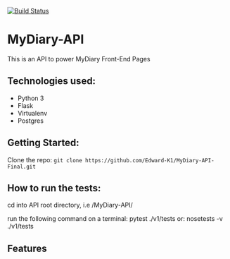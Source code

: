 [![Build Status](https://travis-ci.org/Edward-K1/MyDiary-API-Final.svg?branch=feature)](https://travis-ci.org/Edward-K1/MyDiary-API-Final)


# MyDiary-API
This is an API to power MyDiary Front-End Pages

## Technologies used:
* Python 3
* Flask
* Virtualenv
* Postgres


## Getting Started:

Clone the repo: `git clone https://github.com/Edward-K1/MyDiary-API-Final.git`



## How to run the tests:

 cd into API root directory, i.e /MyDiary-API/

 run the following command on a terminal: pytest ./v1/tests or: nosetests -v ./v1/tests


## Features
